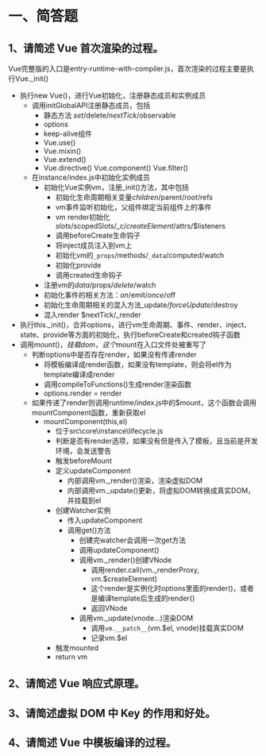 # 一、简答题

## 1、请简述 Vue 首次渲染的过程。

Vue完整版的入口是entry-runtime-with-compiler.js，首次渲染的过程主要是执行Vue._init()

- 执行new Vue()，进行Vue初始化，注册静态成员和实例成员
  - 调用initGlobalAPI注册静态成员，包括
    - 静态方法 $set/$delete/$nextTick/$observable
    - options
    - keep-alive组件
    - Vue.use()
    - Vue.mixin()
    - Vue.extend()
    - Vue.directive() Vue.component() Vue.filter()
  - 在instance/index.js中初始化实例成员
    - 初始化Vue实例vm，注册_init()方法，其中包括
      - 初始化生命周期相关变量$children/$parent/$root/$refs
      - vm事件监听初始化，父组件绑定当前组件上的事件
      - vm render初始化 $slots/$scopedSlots/_c/$createElement/$attrs/$listeners
      - 调用beforeCreate生命钩子
      - 将inject成员注入到vm上
      - 初始化vm的`_props`/methods/`_data`/computed/watch
      - 初始化provide
      - 调用created生命钩子
    - 注册vm的$data/$props/$delete/$watch
    - 初始化事件的相关方法：$on/$emit/$once/$off
    - 初始化生命周期相关的混入方法_update/$forceUpdate/$destroy
    - 混入render $nextTick/_render
- 执行this._init()，合并options，进行vm生命周期、事件、render、inject、state、provide等方面的初始化，执行beforeCreate和created钩子函数
- 调用$mount()，挂载dom，这个$mount在入口文件处被重写了
  - 判断options中是否存在render，如果没有传递render
    - 将模板编译成render函数，如果没有template，则会将el作为template编译成render
    - 调用compileToFunctions()生成render渲染函数
    - options.render = render
  - 如果传递了render则调用runtime/index.js中的$mount，这个函数会调用mountComponent函数，重新获取el
    - mountComponent(this,el)
      - 位于src\core\instance\lifecycle.js
      - 判断是否有render选项，如果没有但是传入了模板，且当前是开发环境，会发送警告
      - 触发beforeMount
      - 定义updateComponent
        - 内部调用vm._render()渲染，渲染虚拟DOM
        - 内部调用vm._update()更新，将虚拟DOM转换成真实DOM，并挂载到el
      - 创建Watcher实例
        - 传入updateComponent
        - 调用get()方法
          - 创建完watcher会调用一次get方法
          - 调用updateComponent()
          - 调用vm._render()创建VNode
            - 调用render.call(vm._renderProxy, vm.$createElement)
            - 这个render是实例化时options里面的render()，或者是编译template后生成的render()
            - 返回VNode
          - 调用vm._update(vnode...)渲染DOM
            - 调用`vm.__patch__`(vm.$el, vnode)挂载真实DOM
            - 记录vm.$el
      - 触发mounted
      - return vm

## 2、请简述 Vue 响应式原理。

## 3、请简述虚拟 DOM 中 Key 的作用和好处。

## 4、请简述 Vue 中模板编译的过程。

## 